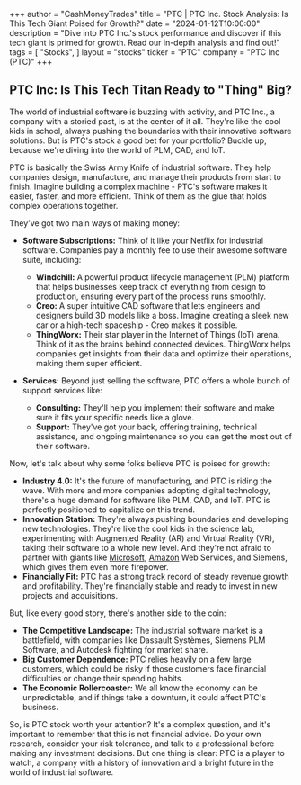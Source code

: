+++
author = "CashMoneyTrades"
title = "PTC |  PTC Inc. Stock Analysis: Is This Tech Giant Poised for Growth?"
date = "2024-01-12T10:00:00"
description = "Dive into PTC Inc.'s stock performance and discover if this tech giant is primed for growth.  Read our in-depth analysis and find out!"
tags = [
"Stocks",
]
layout = "stocks"
ticker = "PTC"
company = "PTC Inc (PTC)"
+++
        


## PTC Inc: Is This Tech Titan Ready to "Thing" Big?

The world of industrial software is buzzing with activity, and PTC Inc., a company with a storied past, is at the center of it all. They're like the cool kids in school, always pushing the boundaries with their innovative software solutions. But is PTC's stock a good bet for your portfolio? Buckle up, because we're diving into the world of PLM, CAD, and IoT. 

PTC is basically the Swiss Army Knife of industrial software. They help companies design, manufacture, and manage their products from start to finish. Imagine building a complex machine - PTC's software makes it easier, faster, and more efficient.  Think of them as the glue that holds complex operations together. 

They've got two main ways of making money:

* **Software Subscriptions:** Think of it like your Netflix for industrial software. Companies pay a monthly fee to use their awesome software suite, including: 
    * **Windchill:** A powerful product lifecycle management (PLM) platform that helps businesses keep track of everything from design to production,  ensuring  every part of the process runs smoothly. 
    * **Creo:** A super intuitive CAD software that lets engineers and designers build 3D models like a boss. Imagine creating a sleek new car or a high-tech spaceship - Creo makes it possible.
    * **ThingWorx:** Their star player in the Internet of Things (IoT) arena. Think of it as the brains behind connected devices. ThingWorx helps companies get insights from their data and optimize their operations, making them super efficient.

* **Services:**  Beyond just selling the software, PTC offers  a whole bunch of support services like:
    * **Consulting:**  They'll help you implement their software and make sure it fits your specific needs like a glove.
    * **Support:**  They've got your back, offering training, technical assistance, and ongoing maintenance so you can get the most out of their software.

Now, let's talk about why some folks believe PTC is poised for growth:

* **Industry 4.0:**  It's the future of manufacturing, and PTC is riding the wave.  With more and more companies adopting digital technology, there's a huge demand for software like PLM, CAD, and IoT.  PTC is perfectly positioned to capitalize on this trend.
* **Innovation Station:** They're always pushing boundaries and developing new technologies. They're like the cool kids in the science lab, experimenting with Augmented Reality (AR) and Virtual Reality (VR), taking their software to a whole new level. And they're not afraid to partner with giants like [Microsoft](/stocks/msft/), [Amazon](/stocks/amzn/) Web Services, and Siemens,  which gives them even more firepower.
* **Financially Fit:** PTC has a strong track record of steady revenue growth and profitability. They're financially stable and ready to invest in new projects and acquisitions.  

But, like every good story, there's another side to the coin:

* **The Competitive Landscape:**  The industrial software market is a battlefield, with companies like Dassault Systèmes, Siemens PLM Software, and Autodesk  fighting for market share. 
* **Big Customer Dependence:**  PTC relies heavily on a few large customers, which could be risky if those customers face financial difficulties or change their spending habits. 
* **The Economic Rollercoaster:**   We all know the economy can be unpredictable, and if things take a downturn, it could affect PTC's business. 

So, is PTC stock worth your attention? It's a complex question, and it's important to remember that this is not financial advice. Do your own research, consider your risk tolerance, and talk to a professional before making any investment decisions. But one thing is clear: PTC is a player to watch, a company with a history of innovation and a bright future in the world of industrial software.  

        